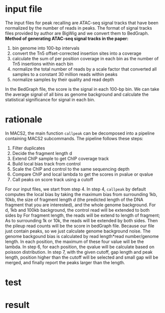 # input file
The input files for peak recalling are ATAC-seq signal tracks that have been normalized by the number of reads in peaks. The format of signal tracks files provided by author are BigWig and we convert them to BedGraph.
**Method of generating ATAC-seq signal tracks in the paper:**
 1. bin genome into 100-bp intervals
 2. convert the Tn5 offset-corrected insertion sites into a coverage
 3. calculate the sum of per position coverage in each bin as the number of Tn5 insertions within each bin
 4. normalize the total number of reads by a scale factor that converted all samples to a constant 30 million reads within peaks
 5. normalize samples by their quality and read depth

In the BedGraph file, the score is the signal in each 100-bp bin. We can take the average signal of all bins as genome background and calculate the statistical significance for signal in each bin.

# rationale
In MACS2, the main function `callpeak` can be decomposed into a pipeline containing MACS2 subcommands. The pipeline follows these steps: 
1. Filter duplicates
2. Decide the fragment length d
3. Extend ChIP sample to get ChIP coverage track
4. Build local bias track from control
5. Scale the ChIP and control to the same sequencing depth
6. Compare ChIP and local lambda to get the scores in pvalue or qvalue
7. Call peaks on score track using a cutoff

For our input files, we start from step 4.
In step 4, `callpeak` by default computes the local bias by taking the maximum bias from surrounding 1kb, 10kb, the size of fragment length _d_ (the predicted length of the DNA fragment that you are interested), and the whole genome background. For d, 1kb and 100kb background, the control read will be extended to both sides by 
 For fragment length, the reads will be extend to length of fragment; As to surrounding 1k or 10k, the reads will be extended by both sides. Then the pileup read counts will be the score in bedGraph file. Because our file just contain peaks, so we just calculate genome background noise. The genome backgound bias is calculated by read length*read number/genome length. In each position, the maximum of these four value will be the lambda. In step 6, for each position, the qvalue will be calculate based on poisson distribution. In step 7, with the given cutoff, gap length and peak length, position higher than the cutoff will be selected and small gap will be merged, and finally report the peaks larger than the length.  
# test
# result
<!--stackedit_data:
eyJoaXN0b3J5IjpbLTcxMTMxMjg3NCwtMTk4MTAzNTYxLC01ND
czMTIyNDMsLTE5Mzk1NjkzNDcsMzc5MzczMzMxLC02OTU1MjU1
NCw3NDY3NzUyNTEsLTE5OTc3NTMyMTcsLTI3MTQ5MDAyMywtMj
EzNDg0MTgxMCwxMDI2OTI5NDMwLC01NjcxNDExMzIsMTM1MDQ1
MjEzLDY2MzgzMDQ3MCwxNTY5NDcyMDg1LC0xMjc3MTY5MDk4LD
EyOTA2Njk0NzMsNzkyNjMxNTQ5LC0xMjQ5MDcwODg4LDYwMjA5
MTM0XX0=
-->